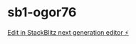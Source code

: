 # sb1-ogor76

[Edit in StackBlitz next generation editor ⚡️](https://stackblitz.com/~/github.com/egrommet/sb1-ogor76)